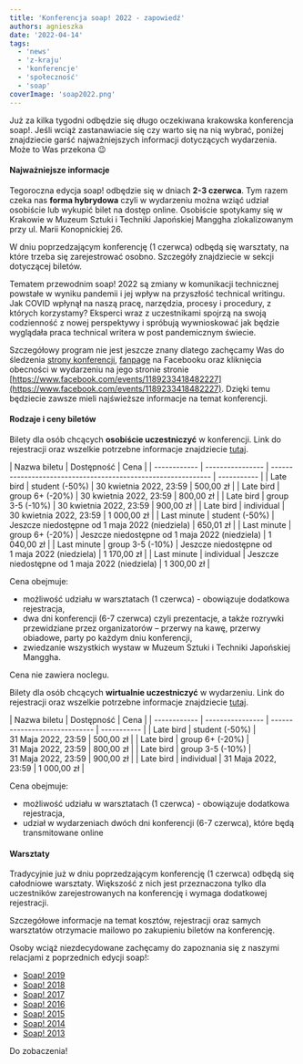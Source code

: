 ```yaml
---
title: 'Konferencja soap! 2022 - zapowiedź'
authors: agnieszka
date: '2022-04-14'
tags:
  - 'news'
  - 'z-kraju'
  - 'konferencje'
  - 'społeczność'
  - 'soap'
coverImage: 'soap2022.png'
---
```


Już za kilka tygodni odbędzie się długo oczekiwana krakowska konferencja soap!.
Jeśli wciąż zastanawiacie się czy warto się na nią wybrać, poniżej znajdziecie
garść najważniejszych informacji dotyczących wydarzenia. Może to Was przekona 😉

<!--truncate-->

#### Najważniejsze informacje

Tegoroczna edycja soap! odbędzie się w dniach **2-3 czerwca**. Tym razem czeka
nas **forma hybrydowa** czyli w wydarzeniu można wziąć udział osobiście lub
wykupić bilet na dostęp online. Osobiście spotykamy się w Krakowie w Muzeum
Sztuki i Techniki Japońskiej Manggha zlokalizowanym przy ul. Marii
Konopnickiej 26.

W dniu poprzedzającym konferencję (1 czerwca) odbędą się warsztaty, na które
trzeba się zarejestrować osobno. Szczegóły znajdziecie w sekcji dotyczącej
biletów.

Tematem przewodnim soap! 2022 są zmiany w komunikacji technicznej powstałe w
wyniku pandemii i jej wpływ na przyszłość technical writingu. Jak COVID wpłynął
na naszą pracę, narzędzia, procesy i procedury, z których korzystamy? Eksperci
wraz z uczestnikami spojrzą na swoją codzienność z nowej perspektywy i spróbują
wywnioskować jak będzie wyglądała praca technical writera w post pandemicznym
świecie.

Szczegółowy program nie jest jeszcze znany dlatego zachęcamy Was do śledzenia
[strony konferencji](https://soapconf.com/),
[fanpage](https://www.facebook.com/soapconf) na Facebooku oraz kliknięcia
obecności w wydarzeniu na jego stronie stronie
[https://www.facebook.com/events/1189233418482227](https://www.facebook.com/events/1189233418482227).
Dzięki temu będziecie zawsze mieli najświeższe informacje na temat konferencji.

#### Rodzaje i ceny biletów

Bilety dla osób chcących **osobiście uczestniczyć** w konferencji. Link do
rejestracji oraz wszelkie potrzebne informacje znajdziecie
[tutaj](https://evenea.pl/pl/wydarzenie/soap2022inperson).

| Nazwa biletu | Dostępność       | Cena                                                          |
| ------------ | ---------------- | ------------------------------------------------------------- | ----------- |
| Late bird    | student (-50%)   | 30&nbsp;kwietnia&nbsp;2022, 23:59                             | 500,00 zł   |
| Late bird    | group 6+ (-20%)  | 30&nbsp;kwietnia&nbsp;2022, 23:59                             | 800,00 zł   |
| Late bird    | group 3-5 (-10%) | 30&nbsp;kwietnia&nbsp;2022, 23:59                             | 900,00 zł   |
| Late bird    | individual       | 30&nbsp;kwietnia&nbsp;2022, 23:59                             | 1 000,00 zł |
| Last minute  | student (-50%)   | Jeszcze niedostępne od 1&nbsp;maja&nbsp;2022&nbsp;(niedziela) | 650,01 zł   |
| Last minute  | group 6+ (-20%)  | Jeszcze niedostępne od 1&nbsp;maja&nbsp;2022&nbsp;(niedziela) | 1 040,00 zł |
| Last minute  | group 3-5 (-10%) | Jeszcze niedostępne od 1&nbsp;maja&nbsp;2022&nbsp;(niedziela) | 1 170,00 zł |
| Last minute  | individual       | Jeszcze niedostępne od 1&nbsp;maja&nbsp;2022&nbsp;(niedziela) | 1 300,00 zł |

Cena obejmuje:

- możliwość udziału w warsztatach (1 czerwca) - obowiązuje dodatkowa
  rejestracja,
- dwa dni konferencji (6-7 czerwca) czyli prezentacje, a także rozrywki
  przewidziane przez organizatorów – przerwy na kawę, przerwy obiadowe, party po
  każdym dniu konferencji,
- zwiedzanie wszystkich wystaw w Muzeum Sztuki i Techniki Japońskiej Manggha.

Cena nie zawiera noclegu.

Bilety dla osób chcących **wirtualnie uczestniczyć** w wydarzeniu. Link do
rejestracji oraz wszelkie potrzebne informacje znajdziecie
[tutaj](https://app.evenea.pl/event/soap2022virtual/).

| Nazwa biletu | Dostępność       | Cena                          |
| ------------ | ---------------- | ----------------------------- | ----------- |
| Late bird    | student (-50%)   | 31&nbsp;Maja&nbsp;2022, 23:59 | 500,00 zł   |
| Late bird    | group 6+ (-20%)  | 31&nbsp;Maja&nbsp;2022, 23:59 | 800,00 zł   |
| Late bird    | group 3-5 (-10%) | 31&nbsp;Maja&nbsp;2022, 23:59 | 900,00 zł   |
| Late bird    | individual       | 31&nbsp;Maja&nbsp;2022, 23:59 | 1 000,00 zł |

Cena obejmuje:

- możliwość udziału w warsztatach (1 czerwca) - obowiązuje dodatkowa
  rejestracja,
- udział w wydarzeniach dwóch dni konferencji (6-7 czerwca), które będą
  transmitowane online

#### Warsztaty

Tradycyjnie już w dniu poprzedzającym konferencję (1 czerwca) odbędą się
całodniowe warsztaty. Większość z nich jest przeznaczona tylko dla uczestników
zarejestrowanych na konferencję i wymaga dodatkowej rejestracji.

Szczegółowe informacje na temat kosztów, rejestracji oraz samych warsztatów
otrzymacie mailowo po zakupieniu biletów na konferencję.

Osoby wciąż niezdecydowane zachęcamy do zapoznania się z naszymi relacjami z
poprzednich edycji soap!:

- [Soap! 2019](http://techwriter.pl/konferencja-soap-2019-wideorelacja/)
- [Soap! 2018](http://techwriter.pl/konferencja-soap-2018-relacja/)
- [Soap! 2017](http://techwriter.pl/soap-2017-juz-za-nami-relacja/)
- [Soap! 2016](http://techwriter.pl/konferencja-soap-2016-podsumowanie/)
- [Soap! 2015](http://techwriter.pl/soap-2015-opis-wybranych-prezentacji/)
- [Soap! 2014](http://techwriter.pl/mydlo-lubi-zabawe/)
- [Soap! 2013](http://techwriter.pl/soap-technical-communication-conference-relacja/)

Do zobaczenia!
